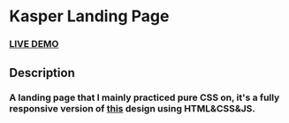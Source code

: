 # Kasper Landing Page
### [LIVE DEMO](https://kareemgamal1.github.io/kasper-landing-page/)
## Description
### A landing page that I mainly practiced pure CSS on, it's a fully responsive version of [this](https://www.graphberry.com/products/preview/kasper-one-page-creative-html-theme) design using HTML&CSS&JS.
